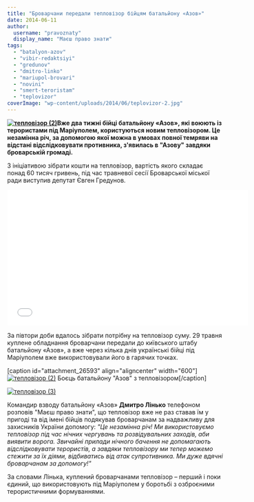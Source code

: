 ```yaml
---
title: "Броварчани передали тепловізор бійцям батальйону «Азов»"
date: 2014-06-11
author: 
  username: "pravoznaty"
  display_name: "Маєш право знати"
tags: 
  - "batalyon-azov"
  - "vibir-redaktsiyi"
  - "gredunov"
  - "dmitro-linko"
  - "mariupol-brovari"
  - "novini"
  - "smert-teroristam"
  - "teplovizor"
coverImage: "wp-content/uploads/2014/06/teplovizor-2.jpg"
---
```


**[![тепловізор (2)](https://mpz.brovary.org/wp-content/uploads/2014/06/teplovizor-2.jpg)](https://mpz.brovary.org/wp-content/uploads/2014/06/teplovizor-2.jpg)Вже два тижні бійці батальйону «Азов», які воюють із терористами під Маріуполем, користуються новим тепловізором. Це незамінна річ, за допомогою якої можна в умовах повної темряви на відстані відслідковувати противника, з'явилась в "Азову" завдяки броварській громаді.**

З ініціативою зібрати кошти на тепловізор, вартість якого складає понад 60 тисяч гривень, під час травневої сесії Броварської міської ради виступив депутат Євген Гредунов.

<iframe src="//www.youtube.com/embed/-MDg5GIRKpA" width="560" height="315" frameborder="0" allowfullscreen="allowfullscreen"></iframe>

За півтори доби вдалось зібрати потрібну на тепловізор суму. 29 травня куплене обладнання броварчани передали до київського штабу батальйону «Азов», а вже через кілька днів українські бійці під Маріуполем вже використовували його в гарячих точках.

\[caption id="attachment\_26593" align="aligncenter" width="600"\][![тепловізор (2)](https://mpz.brovary.org/wp-content/uploads/2014/06/teplovizor-2.jpg)](https://mpz.brovary.org/wp-content/uploads/2014/06/teplovizor-2.jpg) Боєць батальйону "Азов" з тепловізором\[/caption\]

[![тепловізор (3)](https://mpz.brovary.org/wp-content/uploads/2014/06/teplovizor-31.jpg)](https://mpz.brovary.org/wp-content/uploads/2014/06/teplovizor-31.jpg)

Командир взводу батальйону «Азов» **Дмитро Лінько** телефоном розповів "Маєш право знати", що тепловізор вже не раз ставав їм у пригоді та від імені бійців подякував броварчанам за надважливу для захисників України допомогу: _"Це незамінна річ! Ми використовуємо тепловізор під час нічних чергувань та розвідувальних заходів, аби виявити ворога. Звичайні прилади нічного бачення не допомагають відслідковувати терористів, а завдяки тепловізору ми тепер можемо стежити за їх діями, відбиватись від атак супротивника. Ми дуже вдячні броварчанам за допомогу!"_

За словами Лінька, куплений броварчанами тепловізор – перший і поки єдиний, що використовують під Маріуполем у боротьбі з озброєними терористичними формуваннями.
